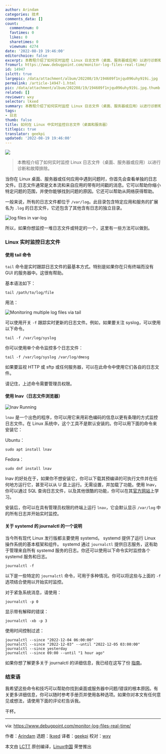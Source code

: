 ```yaml
---
author: Arindam
categories: 技术
comments_data: []
count:
  commentnum: 0
  favtimes: 0
  likes: 0
  sharetimes: 0
  viewnum: 4274
date: '2022-08-19 19:46:00'
editorchoice: false
excerpt: 本教程介绍了如何实时监控 Linux 日志文件（桌面、服务器或应用）以进行诊断和故障排除。
fromurl: https://www.debugpoint.com/monitor-log-files-real-time/
id: 14947
islctt: true
largepic: /data/attachment/album/202208/19/194609f1njqu096uhy919i.jpg
permalink: /article-14947-1.html
pic: /data/attachment/album/202208/19/194609f1njqu096uhy919i.jpg.thumb.jpg
related: []
reviewer: wxy
selector: lkxed
summary: 本教程介绍了如何实时监控 Linux 日志文件（桌面、服务器或应用）以进行诊断和故障排除。
tags:
- 日志
thumb: false
title: 如何在 Linux 中实时监控日志文件（桌面和服务器）
titlepic: true
translator: geekpi
updated: '2022-08-19 19:46:00'
---
```


![](/data/attachment/album/202208/19/194609f1njqu096uhy919i.jpg)



> 
> 本教程介绍了如何实时监控 Linux 日志文件（桌面、服务器或应用）以进行诊断和故障排除。
> 
> 
> 


当你在 Linux 桌面、服务器或任何应用中遇到问题时，你首先会查看单独的日志文件。日志文件通常是文本流和来自应用的带有时间戳的消息。它可以帮助你缩小特定问题的范围，并使你能够找到问题的原因。它还可以帮助从网络获得帮助。


一般来说，所有的日志文件都位于 `/var/log`。此目录包含特定应用和服务的扩展名为 `.log` 的日志文件，它还包含了其他含有日志的独立目录。


![log files in var-log](/data/attachment/album/202208/19/194615wb6b6mm6tsmm669s.jpg)


所以，如果你想监控一堆日志文件或特定的一个，这里有一些方法可以做到。


### Linux 实时监控日志文件


#### 使用 tail 命令


`tail` 命令是实时跟踪日志文件的最基本方式。特别是如果你在只有终端而没有 GUI 的服务器中。这很有帮助。


基本语法如下：



```
tail /path/to/log/file

```

用法：


![Monitoring multiple log files via tail](/data/attachment/album/202208/19/194757nk18769raar1v68k.jpg)


可以使用开关 `-f` 跟踪实时更新的日志文件。例如，如果要关注 syslog，可以使用以下命令。



```
tail -f /var/log/syslog

```

你可以使用单个命令监控多个日志文件：



```
tail -f /var/log/syslog /var/log/dmesg

```

如果要监视 HTTP 或 sftp 或任何服务器，可以在此命令中使用它们各自的日志文件。


请记住，上述命令需要管理员权限。


#### 使用 lnav（日志文件浏览器）


![lnav Running](/data/attachment/album/202208/19/194746kzp0p808petamatt.jpg)


`lnav` 是一个出色的程序，你可以用它来用彩色编码的信息以更有条理的方式监控日志文件。在 Linux 系统中，这个工具不是默认安装的。你可以用下面的命令来安装它：


Ubuntu：



```
sudo apt install lnav

```

Fedora：



```
sudo dnf install lnav

```

lnav 的好处在于，如果你不想安装它，你可以下载其预编译的可执行文件并在任何地方运行它，甚至可以从 U 盘上运行。无需设置，并加载了功能。使用 lnav，你可以通过 SQL 查询日志文件，以及其他很酷的功能，你可以在其[官方网站](https://lnav.org/features)上学习。


安装后，你可以在具有管理员权限的终端上运行 `lnav`，它会默认显示 `/var/log` 中的所有日志并开始实时监控。


#### 关于 systemd 的 journalctl 的一个说明


当今所有现代 Linux 发行版都主要使用 systemd。 systemd 提供了运行 Linux 操作系统的基本框架和组件。 systemd 通过 `journalctl` 提供日志服务，这有助于管理来自所有 systemd 服务的日志。你还可以使用以下命令实时监控各个 systemd 服务和日志。



```
journalctl -f

```

以下是一些特定的 `journalctl` 命令，可用于多种情况。你可以将这些与上面的 `-f` 选项结合使用以开始实时监控。


对于紧急系统消息，请使用：



```
journalctl -p 0

```

显示带有解释的错误：



```
journalctl -xb -p 3

```

使用时间控制过滤：



```
journalctl --since "2022-12-04 06:00:00"
journalctl --since "2022-12-03" --until "2022-12-05 03:00:00"
journalctl --since yesterday
journalctl --since 09:00 --until "1 hour ago"

```

如果你想了解更多关于 journalctl 的详细信息，我已经在这写了份 [指南](https://www.debugpoint.com/2020/12/systemd-journalctl/)。


### 结束语


我希望这些命令和技巧可以帮助你找到桌面或服务器中问题/错误的根本原因。有关更多详细信息，你可以随时参考手册页并使用各种选项。如果你对本文有任何意见或想法，请使用下面的评论栏告诉我。


干杯。




---


via: <https://www.debugpoint.com/monitor-log-files-real-time/>


作者：[Arindam](https://www.debugpoint.com/author/admin1/) 选题：[lkxed](https://github.com/lkxed) 译者：[geekpi](https://github.com/geekpi) 校对：[wxy](https://github.com/wxy)


本文由 [LCTT](https://github.com/LCTT/TranslateProject) 原创编译，[Linux中国](https://linux.cn/) 荣誉推出